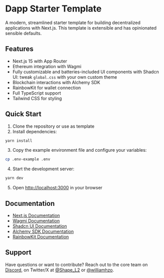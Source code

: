 # Dapp Starter Template

A modern, streamlined starter template for building decentralized applications with Next.js. This template is extensible and has opinionated sensible defaults.

## Features

- Next.js 15 with App Router
- Ethereum integration with Wagmi
- Fully customizable and batteries-included UI components with Shadcn UI: tweak `global.css` with your own custom theme
- Blockchain interactions with Alchemy SDK
- RainbowKit for wallet connection
- Full TypeScript support
- Tailwind CSS for styling

## Quick Start

1. Clone the repository or use as template
2. Install dependencies:

```bash
yarn install
```

3. Copy the example environment file and configure your variables:

```bash
cp .env-example .env
```

4. Start the development server:

```bash
yarn dev
```

5. Open [http://localhost:3000](http://localhost:3000) in your browser

## Documentation

- [Next.js Documentation](https://nextjs.org/docs)
- [Wagmi Documentation](https://wagmi.sh)
- [Shadcn UI Documentation](https://ui.shadcn.com)
- [Alchemy SDK Documentation](https://docs.alchemy.com/reference/alchemy-sdk-quickstart)
- [RainbowKit Documentation](https://www.rainbowkit.com/docs/introduction)

## Support

Have questions or want to contribute? Reach out to the core team on [Discord](http://discord.com/invite/shape-l2), on Twitter/X at [@Shape_L2](https://x.com/Shape_L2) or [@williamhzo](https://x.com/williamhzo).
